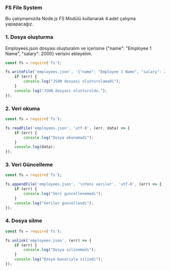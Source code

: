### FS File System
Bu çalışmamızda Node.js FS Modülü kullanarak 4 adet çalışma yapapacağız.

### 1. Dosya oluşturma
Employees.json dosyası oluşturalım ve içerisine {"name": "Employee 1 Name", "salary": 2000} verisini ekleyelim.

```JavaScript
const fs = require('fs');

fs.writeFile('employees.json', '{"name": "Employee 1 Name", "salary": 2000}', 'utf-8', (err) => {
    if (err) {
        console.log("JSON dosyasi olusturulamadi");
    }
    console.log("JSON dosyasi olusturuldu.");
});
```

### 2. Veri okuma

```JavaScript
const fs = require('fs');

fs.readFile('employees.json', 'utf-8', (err, data) => {
    if (err) {
        console.log("Dosya okunamadi");
    }
    console.log(data);
});
```

### 3. Veri Güncelleme

```JavaScript
const fs = require('fs');

fs.appendFile('employees.json', '\nYeni veriler', 'utf-8', (err) => {
    if (err) {
        console.log("Veri guncellenemedi");
    }
    console.log("Veriler guncellendi");
});
```

### 4. Dosya silme

```JavaScript
const fs = require('fs');

fs.unlink('employees.json', (err) => {
    if (err) {
        console.log("Dosya silinemedi");
    }
    console.log("Dosya basariyla silindi");
});
```
